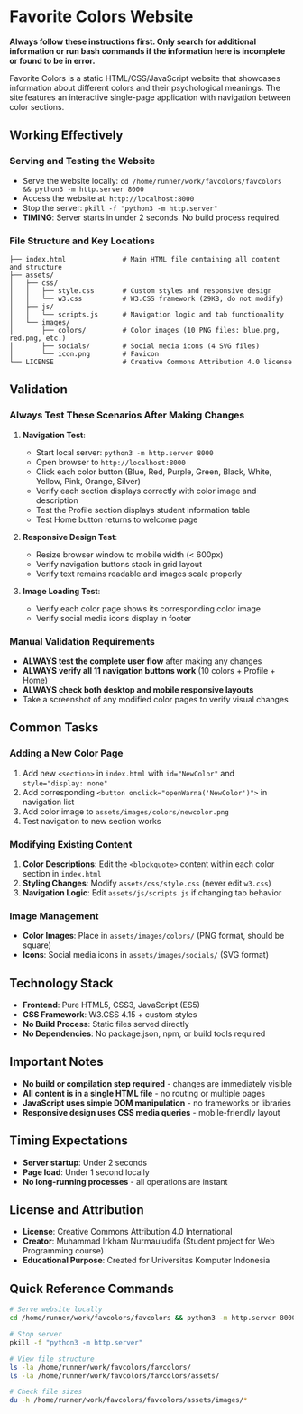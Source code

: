 # Favorite Colors Website

**Always follow these instructions first. Only search for additional information or run bash commands if the information here is incomplete or found to be in error.**

Favorite Colors is a static HTML/CSS/JavaScript website that showcases information about different colors and their psychological meanings. The site features an interactive single-page application with navigation between color sections.

## Working Effectively

### Serving and Testing the Website
- Serve the website locally: `cd /home/runner/work/favcolors/favcolors && python3 -m http.server 8000`
- Access the website at: `http://localhost:8000`
- Stop the server: `pkill -f "python3 -m http.server"`
- **TIMING**: Server starts in under 2 seconds. No build process required.

### File Structure and Key Locations
```
├── index.html              # Main HTML file containing all content and structure
├── assets/
│   ├── css/
│   │   ├── style.css       # Custom styles and responsive design
│   │   └── w3.css          # W3.CSS framework (29KB, do not modify)
│   ├── js/
│   │   └── scripts.js      # Navigation logic and tab functionality
│   └── images/
│       ├── colors/         # Color images (10 PNG files: blue.png, red.png, etc.)
│       ├── socials/        # Social media icons (4 SVG files)
│       └── icon.png        # Favicon
└── LICENSE                 # Creative Commons Attribution 4.0 license
```

## Validation

### Always Test These Scenarios After Making Changes
1. **Navigation Test**:
   - Start local server: `python3 -m http.server 8000`
   - Open browser to `http://localhost:8000`
   - Click each color button (Blue, Red, Purple, Green, Black, White, Yellow, Pink, Orange, Silver)
   - Verify each section displays correctly with color image and description
   - Test the Profile section displays student information table
   - Test Home button returns to welcome page

2. **Responsive Design Test**:
   - Resize browser window to mobile width (< 600px)
   - Verify navigation buttons stack in grid layout
   - Verify text remains readable and images scale properly

3. **Image Loading Test**:
   - Verify each color page shows its corresponding color image
   - Verify social media icons display in footer

### Manual Validation Requirements
- **ALWAYS test the complete user flow** after making any changes
- **ALWAYS verify all 11 navigation buttons work** (10 colors + Profile + Home)
- **ALWAYS check both desktop and mobile responsive layouts**
- Take a screenshot of any modified color pages to verify visual changes

## Common Tasks

### Adding a New Color Page
1. Add new `<section>` in `index.html` with `id="NewColor"` and `style="display: none"`
2. Add corresponding `<button onclick="openWarna('NewColor')">` in navigation list
3. Add color image to `assets/images/colors/newcolor.png`
4. Test navigation to new section works

### Modifying Existing Content
1. **Color Descriptions**: Edit the `<blockquote>` content within each color section in `index.html`
2. **Styling Changes**: Modify `assets/css/style.css` (never edit `w3.css`)
3. **Navigation Logic**: Edit `assets/js/scripts.js` if changing tab behavior

### Image Management
- **Color Images**: Place in `assets/images/colors/` (PNG format, should be square)
- **Icons**: Social media icons in `assets/images/socials/` (SVG format)

## Technology Stack
- **Frontend**: Pure HTML5, CSS3, JavaScript (ES5)
- **CSS Framework**: W3.CSS 4.15 + custom styles
- **No Build Process**: Static files served directly
- **No Dependencies**: No package.json, npm, or build tools required

## Important Notes
- **No build or compilation step required** - changes are immediately visible
- **All content is in a single HTML file** - no routing or multiple pages
- **JavaScript uses simple DOM manipulation** - no frameworks or libraries
- **Responsive design uses CSS media queries** - mobile-friendly layout

## Timing Expectations
- **Server startup**: Under 2 seconds
- **Page load**: Under 1 second locally
- **No long-running processes** - all operations are instant

## License and Attribution
- **License**: Creative Commons Attribution 4.0 International
- **Creator**: Muhammad Irkham Nurmauludifa (Student project for Web Programming course)
- **Educational Purpose**: Created for Universitas Komputer Indonesia

## Quick Reference Commands
```bash
# Serve website locally
cd /home/runner/work/favcolors/favcolors && python3 -m http.server 8000

# Stop server
pkill -f "python3 -m http.server"

# View file structure
ls -la /home/runner/work/favcolors/favcolors/
ls -la /home/runner/work/favcolors/favcolors/assets/

# Check file sizes
du -h /home/runner/work/favcolors/favcolors/assets/images/*
```